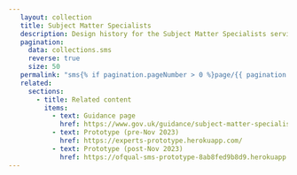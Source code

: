 ```yaml
---
   layout: collection
   title: Subject Matter Specialists
   description: Design history for the Subject Matter Specialists service
   pagination:
     data: collections.sms
     reverse: true
     size: 50
   permalink: "sms{% if pagination.pageNumber > 0 %}page/{{ pagination.pageNumber + 1 }}{% endif %}/"
   related:
     sections:
       - title: Related content
         items:
           - text: Guidance page
             href: https://www.gov.uk/guidance/subject-matter-specialists-for-ofqual
           - text: Prototype (pre-Nov 2023)
             href: https://experts-prototype.herokuapp.com/
           - text: Prototype (post-Nov 2023)
             href: https://ofqual-sms-prototype-8ab8fed9b8d9.herokuapp.com/
---
```

